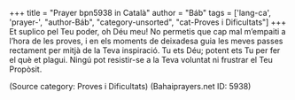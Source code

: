 +++
title = "Prayer bpn5938 in Català"
author = "Báb"
tags = ['lang-ca', 'prayer-', "author-Báb", "category-unsorted", "cat-Proves i Dificultats"]
+++
Et suplico pel Teu poder, oh Déu meu! No permetis que cap mal m’empaiti a l’hora de les proves, i en els moments de deixadesa guia les meves passes rectament per mitjà de la Teva inspiració. Tu ets Déu; potent ets Tu per fer el què et plagui. Ningú pot resistir-se a la Teva voluntat ni frustrar el Teu Propòsit.

(Source category: Proves i Dificultats)
(Bahaiprayers.net ID: 5938)
